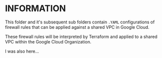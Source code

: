 # INFORMATION 

This folder and it's subsequent sub folders contain ```.YAML``` configurations of firewall rules that can be applied against a shared VPC in Google Cloud. 

These firewall rules will be interpreted by Terraform and applied to a shared VPC within the Google Cloud Organization.

I was also here...
